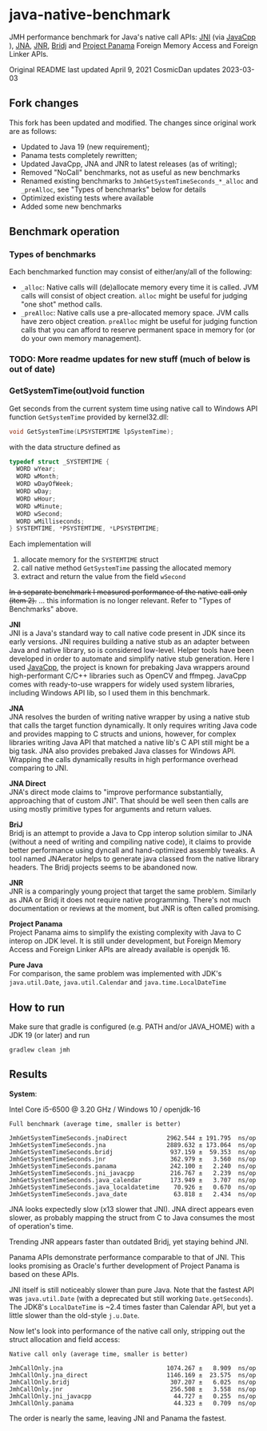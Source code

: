 # java-native-benchmark
JMH performance benchmark for Java's native call APIs: [JNI](https://docs.oracle.com/en/java/javase/12/docs/specs/jni/index.html) (via [JavaCpp](https://github.com/bytedeco/javacpp) ), [JNA](https://github.com/java-native-access/jna), [JNR](https://github.com/jnr/jnr-ffi), [Bridj](https://github.com/nativelibs4java/BridJ) and [Project Panama](http://openjdk.java.net/projects/panama/) Foreign Memory Access and Foreign Linker APIs.

Original README last updated April 9, 2021
CosmicDan updates 2023-03-03

## Fork changes
This fork has been updated and modified. The changes since original work are as follows:
 - Updated to Java 19 (new requirement);
 - Panama tests completely rewritten;
 - Updated JavaCpp, JNA and JNR to latest releases (as of writing);
 - Removed "NoCall" benchmarks, not as useful as new benchmarks
 - Renamed existing benchmarks to `JmhGetSystemTimeSeconds_*_alloc` and `_preAlloc`, see "Types of benchmarks" below for details
 - Optimized existing tests where available
 - Added some new benchmarks

## Benchmark operation ##

### Types of benchmarks
Each benchmarked function may consist of either/any/all of the following:
 - `_alloc`: Native calls will (de)allocate memory every time it is called. JVM calls will consist of object creation. `alloc` might be useful for judging "one shot" method calls.
 - `_preAlloc`: Native calls use a pre-allocated memory space. JVM calls have zero object creation. `preAlloc` might be useful for judging function calls that you can afford to reserve permanent space in memory for (or do your own memory management).

### TODO: More readme updates for new stuff (much of below is out of date)

### GetSystemTime(out)void function

Get seconds from the current system time using native call to Windows API function `GetSystemTime` provided by kernel32.dll:

````cpp
void GetSystemTime(LPSYSTEMTIME lpSystemTime);
````
with the data structure defined as
````cpp
typedef struct _SYSTEMTIME {
  WORD wYear;
  WORD wMonth;
  WORD wDayOfWeek;
  WORD wDay;
  WORD wHour;
  WORD wMinute;
  WORD wSecond;
  WORD wMilliseconds;
} SYSTEMTIME, *PSYSTEMTIME, *LPSYSTEMTIME;
````
Each implementation will
1. allocate memory for the `SYSTEMTIME` struct
2. call native method `GetSystemTime` passing the allocated memory
3. extract and return the value from the field `wSecond`

~~In a separate benchmark I measured performance of the native call only  (item 2).~~
… this information is no longer relevant. Refer to "Types of Benchmarks" above.

**JNI**     
JNI is a Java's standard way to call native code present in JDK since its early versions. JNI requires building a native stub as an adapter between Java and native library, so is considered low-level. Helper tools have been developed in order to automate and simplify native stub generation. Here I used [JavaCpp](https://github.com/bytedeco/javacpp), the project is known for prebaking Java wrappers around high-performant C/C++ libraries such as OpenCV and ffmpeg.
JavaCpp comes with ready-to-use wrappers for widely used system libraries, including Windows API lib, so I used them in this benchmark.

**JNA**     
JNA resolves the burden of writing native wrapper by using a native stub that calls the target function dynamically. It only requires writing Java code and provides mapping to C structs and unions, however, for complex libraries writing Java API that matched a native lib's C API still might be a big task. JNA also provides prebaked Java classes for Windows API. Wrapping the calls dynamically results in high performance overhead comparing to JNI.

**JNA Direct**    
JNA's direct mode claims to "improve performance substantially, approaching that of custom JNI". That should be well seen then calls are using mostly primitive types for arguments and return values.   

**BriJ**     
Bridj is an attempt to provide a Java to Cpp interop solution similar to JNA (without a need of writing and compiling native code), it claims to provide better performance using dyncall and hand-optimized assembly tweaks. A tool named JNAerator helps to generate java classed from the native library headers. The Bridj projects seems to be abandoned now.

**JNR**     
JNR is a comparingly young project that target the same problem. Similarly as JNA or Bridj it does not require native programming. There's not much documentation or reviews at the moment, but JNR is often called promising.

**Project Panama**     
Project Panama aims to simplify the existing complexity with Java to C interop on JDK level. It is still under development, but Foreign Memory Access and Foreign Linker APIs are already available is openjdk 16.

**Pure Java**    
For comparison, the same problem was implemented with JDK's `java.util.Date`, `java.util.Calendar` and `java.time.LocalDateTime`

## How to run ##

Make sure that gradle is configured (e.g. PATH and/or JAVA_HOME) with a JDK 19 (or later) and run
````
gradlew clean jmh
````

## Results ##

**System**:  

Intel Core i5-6500 @ 3.20 GHz / Windows 10 / openjdk-16
```
Full benchmark (average time, smaller is better)

JmhGetSystemTimeSeconds.jnaDirect           2962.544 ± 191.795  ns/op
JmhGetSystemTimeSeconds.jna                 2889.632 ± 173.064  ns/op
JmhGetSystemTimeSeconds.bridj                937.159 ±  59.353  ns/op
JmhGetSystemTimeSeconds.jnr                  362.979 ±   3.560  ns/op
JmhGetSystemTimeSeconds.panama               242.100 ±   2.240  ns/op
JmhGetSystemTimeSeconds.jni_javacpp          216.767 ±   2.239  ns/op
JmhGetSystemTimeSeconds.java_calendar        173.949 ±   3.707  ns/op
JmhGetSystemTimeSeconds.java_localdatetime    70.926 ±   0.670  ns/op
JmhGetSystemTimeSeconds.java_date             63.818 ±   2.434  ns/op
```

JNA looks expectedly slow (x13 slower that JNI). JNA direct appears even slower, as probably mapping the struct from C to Java consumes the most of operation's time.

Trending JNR appears faster than outdated Bridj, yet staying behind JNI.

Panama APIs demonstrate performance comparable to that of JNI. This looks promising as Oracle's further development of Project Panama is based on these APIs. 

JNI itself is still noticeably slower than pure Java. Note that the fastest API was `java.util.Date` (with a deprecated but still working `Date.getSeconds`). The JDK8's `LocalDateTime` is ~2.4 times faster than Calendar API, but yet a little slower than the old-style `j.u.Date`.


Now let's look into performance of the native call only, stripping out the struct allocation and field access:

````
Native call only (average time, smaller is better)

JmhCallOnly.jna                             1074.267 ±   8.909  ns/op
JmhCallOnly.jna_direct                      1146.169 ±  23.575  ns/op
JmhCallOnly.bridj                            307.207 ±   6.025  ns/op
JmhCallOnly.jnr                              256.508 ±   3.558  ns/op
JmhCallOnly.jni_javacpp                       44.727 ±   0.255  ns/op
JmhCallOnly.panama                            44.323 ±   0.709  ns/op
````
The order is nearly the same, leaving JNI and Panama the fastest.
